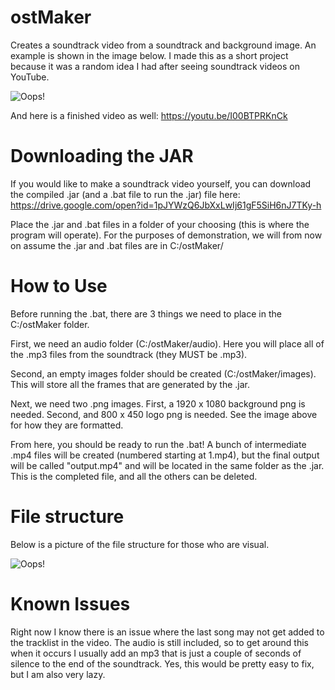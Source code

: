 # ostMaker
Creates a soundtrack video from a soundtrack and background image. An example is shown in the image below. I made this as a short project because it was a random idea I had after seeing soundtrack videos on YouTube.

![Oops!](https://i.imgur.com/ErcJHmR.png)

And here is a finished video as well: https://youtu.be/I00BTPRKnCk

# Downloading the JAR

If you would like to make a soundtrack video yourself, you can download the compiled .jar (and a .bat file to run the .jar) file here: https://drive.google.com/open?id=1pJYWzQ6JbXxLwIj61gF5SiH6nJ7TKy-h

Place the .jar and .bat files in a folder of your choosing (this is where the program will operate). For the purposes of demonstration, we will from now on assume the .jar and .bat files are in C:/ostMaker/

# How to Use

Before running the .bat, there are 3 things we need to place in the C:/ostMaker folder. 

First, we need an audio folder (C:/ostMaker/audio). Here you will place all of the .mp3 files from the soundtrack (they MUST be .mp3).

Second, an empty images folder should be created (C:/ostMaker/images). This will store all the frames that are generated by the .jar.

Next, we need two .png images. First, a 1920 x 1080 background png is needed. Second, and 800 x 450 logo png is needed. See the image above for how they are formatted.

From here, you should be ready to run the .bat! A bunch of intermediate .mp4 files will be created (numbered starting at 1.mp4), but the final output will be called "output.mp4" and will be located in the same folder as the .jar. This is the completed file, and all the others can be deleted.

# File structure

Below is a picture of the file structure for those who are visual.

![Oops!](https://i.imgur.com/V245vjd.png)

# Known Issues

Right now I know there is an issue where the last song may not get added to the tracklist in the video. The audio is still included, so to get around this when it occurs I usually add an mp3 that is just a couple of seconds of silence to the end of the soundtrack. Yes, this would be pretty easy to fix, but I am also very lazy.
